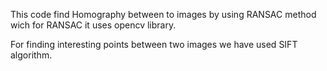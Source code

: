 This code find Homography between to images by using RANSAC method wich for RANSAC it uses opencv library.

For finding interesting points between two images we have used SIFT algorithm.
